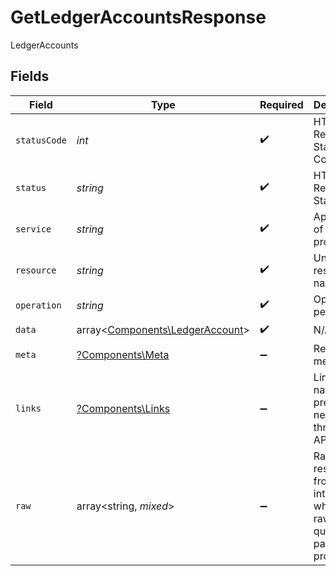 # GetLedgerAccountsResponse

LedgerAccounts


## Fields

| Field                                                                       | Type                                                                        | Required                                                                    | Description                                                                 | Example                                                                     |
| --------------------------------------------------------------------------- | --------------------------------------------------------------------------- | --------------------------------------------------------------------------- | --------------------------------------------------------------------------- | --------------------------------------------------------------------------- |
| `statusCode`                                                                | *int*                                                                       | :heavy_check_mark:                                                          | HTTP Response Status Code                                                   | 200                                                                         |
| `status`                                                                    | *string*                                                                    | :heavy_check_mark:                                                          | HTTP Response Status                                                        | OK                                                                          |
| `service`                                                                   | *string*                                                                    | :heavy_check_mark:                                                          | Apideck ID of service provider                                              | xero                                                                        |
| `resource`                                                                  | *string*                                                                    | :heavy_check_mark:                                                          | Unified API resource name                                                   | ledger-accounts                                                             |
| `operation`                                                                 | *string*                                                                    | :heavy_check_mark:                                                          | Operation performed                                                         | all                                                                         |
| `data`                                                                      | array<[Components\LedgerAccount](../../Models/Components/LedgerAccount.md)> | :heavy_check_mark:                                                          | N/A                                                                         |                                                                             |
| `meta`                                                                      | [?Components\Meta](../../Models/Components/Meta.md)                         | :heavy_minus_sign:                                                          | Response metadata                                                           |                                                                             |
| `links`                                                                     | [?Components\Links](../../Models/Components/Links.md)                       | :heavy_minus_sign:                                                          | Links to navigate to previous or next pages through the API                 |                                                                             |
| `raw`                                                                       | array<string, *mixed*>                                                      | :heavy_minus_sign:                                                          | Raw response from the integration when raw=true query param is provided     |                                                                             |